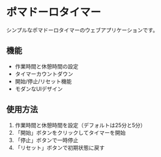 # ポマドーロタイマー

シンプルなポマドーロタイマーのウェブアプリケーションです。

## 機能

- 作業時間と休憩時間の設定
- タイマーカウントダウン
- 開始/停止/リセット機能
- モダンなUIデザイン

## 使用方法

1. 作業時間と休憩時間を設定（デフォルトは25分と5分）
2. 「開始」ボタンをクリックしてタイマーを開始
3. 「停止」ボタンで一時停止
4. 「リセット」ボタンで初期状態に戻す
